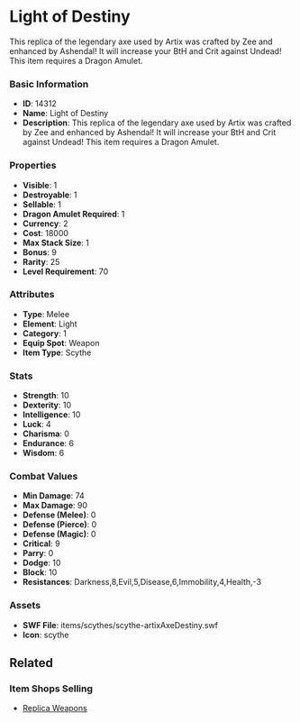 # Light of Destiny

This replica of the legendary axe used by Artix was crafted by Zee and enhanced by Ashendal! It will increase your BtH and Crit against Undead! This item requires a Dragon Amulet.

### Basic Information

- **ID**: 14312
- **Name**: Light of Destiny
- **Description**: This replica of the legendary axe used by Artix was crafted by Zee and enhanced by Ashendal! It will increase your BtH and Crit against Undead! This item requires a Dragon Amulet.

### Properties

- **Visible**: 1
- **Destroyable**: 1
- **Sellable**: 1
- **Dragon Amulet Required**: 1
- **Currency**: 2
- **Cost**: 18000
- **Max Stack Size**: 1
- **Bonus**: 9
- **Rarity**: 25
- **Level Requirement**: 70

### Attributes

- **Type**: Melee
- **Element**: Light
- **Category**: 1
- **Equip Spot**: Weapon
- **Item Type**: Scythe

### Stats

- **Strength**: 10
- **Dexterity**: 10
- **Intelligence**: 10
- **Luck**: 4
- **Charisma**: 0
- **Endurance**: 6
- **Wisdom**: 6

### Combat Values

- **Min Damage**: 74
- **Max Damage**: 90
- **Defense (Melee)**: 0
- **Defense (Pierce)**: 0
- **Defense (Magic)**: 0
- **Critical**: 9
- **Parry**: 0
- **Dodge**: 10
- **Block**: 10
- **Resistances**: Darkness,8,Evil,5,Disease,6,Immobility,4,Health,-3

### Assets

- **SWF File**: items/scythes/scythe-artixAxeDestiny.swf
- **Icon**: scythe

## Related

### Item Shops Selling

- [Replica Weapons](../item-shops/450-replica-weapons.md)

